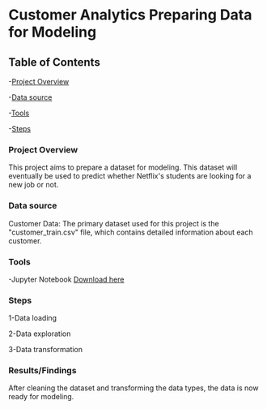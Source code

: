 # Customer Analytics Preparing Data for Modeling

## Table of Contents

 -[Project Overview](#Project-Overview)
 
 -[Data source](#Data-source)
 
 -[Tools](#Tools)
 
 -[Steps](#Steps)
 
### Project Overview

This project aims to prepare a dataset for modeling. This dataset will eventually be used to predict whether Netflix's students are looking for a new job or not.

### Data source 

Customer Data: The primary dataset used for this project is the "customer_train.csv" file, which contains detailed information about each customer.

### Tools

-Jupyter Notebook [Download here](https://www.anaconda.com/download/)

### Steps

1-Data loading

2-Data exploration

3-Data transformation



### Results/Findings

After cleaning the dataset and transforming the data types, the data is now ready for modeling.
